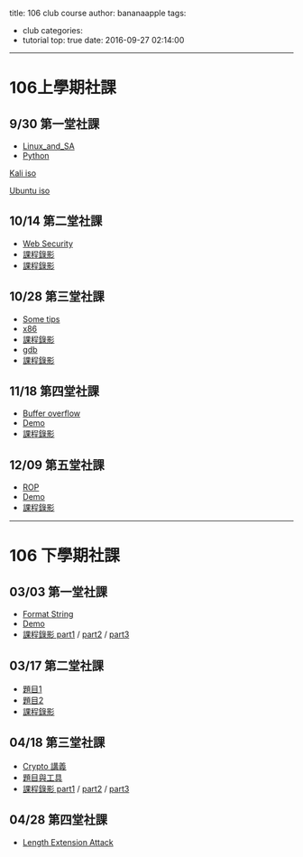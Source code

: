 title: 106 club course
author: bananaapple
tags:
  - club
categories:
  - tutorial
top: true
date: 2016-09-27 02:14:00
---
# 106上學期社課

## 9/30 第一堂社課

- [Linux_and_SA](https://drive.google.com/file/d/0B2dY3bAMpyESRy1nVUsyZ0lvQzQ/view?usp=sharing)
- [Python](https://speakerdeck.com/bananaappletw/python)

[Kali iso](http://cdimage.kali.org/kali-2016.2/kali-linux-2016.2-amd64.iso)

[Ubuntu iso](http://releases.ubuntu.com/16.04.1/ubuntu-16.04.1-desktop-amd64.iso)

## 10/14 第二堂社課

- [Web Security](https://drive.google.com/file/d/0B2WSYFS3T0qOcDNHcl9oTksxZTg/view)
- [課程錄影](https://www.youtube.com/watch?v=wq9X2qIV-Xg)
- [課程錄影](https://www.youtube.com/watch?v=HvhgTF_Upqk)

## 10/28 第三堂社課

- [Some tips](https://speakerdeck.com/bananaappletw/some-tips)
- [x86](https://speakerdeck.com/bananaappletw/x86)
- [課程錄影](https://www.youtube.com/watch?v=32PvtalAC2A)
- [gdb](https://speakerdeck.com/bananaappletw/gdb)
- [課程錄影](https://www.youtube.com/watch?v=50acU6jrpkg)

## 11/18 第四堂社課

- [Buffer overflow](https://speakerdeck.com/naetw/buffer-overflow)
- [Demo](http://people.cs.nctu.edu.tw/~chaoyy1202/Demo.tar.gz)
- [課程錄影](https://www.youtube.com/watch?v=oPAh0fy3eAo)

## 12/09 第五堂社課

- [ROP](https://drive.google.com/file/d/0B7_xqQeTuoLpejJ0SFQ5b3dMbWs/view)
- [Demo](http://people.cs.nctu.edu.tw/~jyli8210/ROPDemo.tar.gz)
- [課程錄影](https://youtu.be/QYmWq2o7MtA)

----------

# 106 下學期社課

## 03/03 第一堂社課

- [Format String](https://drive.google.com/file/d/0B76OxXT0skp6NnZDbVB4UGYycUk/view)
- [Demo](http://people.cs.nctu.edu.tw/~jyli8210/FMTdemo.tar.gz)
- [課程錄影 part1](https://youtu.be/FvGhDlK36PI) / [part2](https://youtu.be/oiicCDA4RNc) / [part3](https://youtu.be/o3KXSayMvhw)

## 03/17 第二堂社課

- [題目1](http://secprog.cs.nctu.edu.tw/problems/12)
- [題目2](http://secprog.cs.nctu.edu.tw/problems/13)
- [課程錄影](https://www.youtube.com/watch?v=VXbYyYYcvdU)

## 04/18 第三堂社課

- [Crypto 講義](https://drive.google.com/file/d/0B2WSYFS3T0qOUjRSdDRZUEdBbU0/view?usp=sharing)
- [題目與工具](https://drive.google.com/file/d/0B2WSYFS3T0qOc0Q2YTdad3lTMms/view?usp=sharing)
- [課程錄影 part1](https://www.youtube.com/watch?v=kURuAjqFv9k) / [part2](https://www.youtube.com/watch?v=qyjaqF6p4hw) / [part3](https://www.youtube.com/watch?v=dkinSlwM5u8)

## 04/28 第四堂社課

- [Length Extension Attack](https://drive.google.com/file/d/0B2WSYFS3T0qOZ04xekRnZDRUZmc/view)